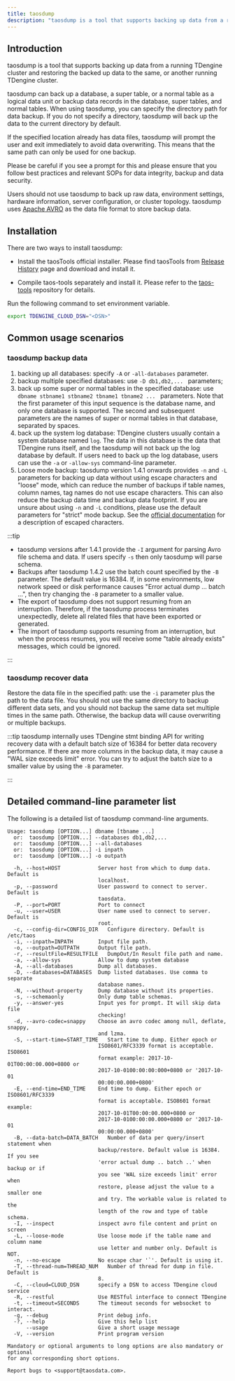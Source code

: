 ```yaml
---
title: taosdump
description: "taosdump is a tool that supports backing up data from a running TDengine cluster and restoring the backed up data to the same, or another running TDengine cluster."
---
```


## Introduction

taosdump is a tool that supports backing up data from a running TDengine cluster and restoring the backed up data to the same, or another running TDengine cluster.

taosdump can back up a database, a super table, or a normal table as a logical data unit or backup data records in the database, super tables, and normal tables. When using taosdump, you can specify the directory path for data backup. If you do not specify a directory, taosdump will back up the data to the current directory by default.

If the specified location already has data files, taosdump will prompt the user and exit immediately to avoid data overwriting. This means that the same path can only be used for one backup.

Please be careful if you see a prompt for this and please ensure that you follow best practices and relevant SOPs for data integrity, backup and data security.

Users should not use taosdump to back up raw data, environment settings, hardware information, server configuration, or cluster topology. taosdump uses [Apache AVRO](https://avro.apache.org/) as the data file format to store backup data.

## Installation

There are two ways to install taosdump:

- Install the taosTools official installer. Please find taosTools from [Release History](https://docs.taosdata.com/releases/tools/) page and download and install it.

- Compile taos-tools separately and install it. Please refer to the [taos-tools](https://github.com/taosdata/taos-tools) repository for details.

Run the following command to set environment variable.

```bash
export TDENGINE_CLOUD_DSN="<DSN>"
```

## Common usage scenarios

### taosdump backup data

1. backing up all databases: specify `-A` or `-all-databases` parameter.
2. backup multiple specified databases: use `-D db1,db2,... ` parameters;
3. back up some super or normal tables in the specified database: use `dbname stbname1 stbname2 tbname1 tbname2 ... ` parameters. Note that the first parameter of this input sequence is the database name, and only one database is supported. The second and subsequent parameters are the names of super or normal tables in that database, separated by spaces.
4. back up the system log database: TDengine clusters usually contain a system database named `log`. The data in this database is the data that TDengine runs itself, and the taosdump will not back up the log database by default. If users need to back up the log database, users can use the `-a` or `-allow-sys` command-line parameter. 
5. Loose mode backup: taosdump version 1.4.1 onwards provides `-n` and `-L` parameters for backing up data without using escape characters and "loose" mode, which can reduce the number of backups if table names, column names, tag names do not use escape characters. This can also reduce the backup data time and backup data footprint. If you are unsure about using `-n` and `-L` conditions, please use the default parameters for "strict" mode backup. See the [official documentation](https://docs.tdengine.com/taos-sql/escape/) for a description of escaped characters.

<!-- exclude -->
:::tip
- taosdump versions after 1.4.1 provide the `-I` argument for parsing Avro file schema and data. If users specify `-s` then only taosdump will parse schema.
- Backups after taosdump 1.4.2 use the batch count specified by the `-B` parameter. The default value is 16384. If, in some environments, low network speed or disk performance causes "Error actual dump ... batch ...", then try changing the `-B` parameter to a smaller value.
- The export of taosdump does not support resuming from an interruption. Therefore, if the taosdump process terminates unexpectedly, delete all related files that have been exported or generated.
- The import of taosdump supports resuming from an interruption, but when the process resumes, you will receive some "table already exists" messages, which could be ignored.

:::

<!-- exclude-end -->

### taosdump recover data

Restore the data file in the specified path: use the `-i` parameter plus the path to the data file. You should not use the same directory to backup different data sets, and you should not backup the same data set multiple times in the same path. Otherwise, the backup data will cause overwriting or multiple backups.

<!-- exclude -->
:::tip
taosdump internally uses TDengine stmt binding API for writing recovery data with a default batch size of 16384 for better data recovery performance. If there are more columns in the backup data, it may cause a "WAL size exceeds limit" error. You can try to adjust the batch size to a smaller value by using the `-B` parameter.

:::

<!-- exclude-end -->
## Detailed command-line parameter list

The following is a detailed list of taosdump command-line arguments.

```
Usage: taosdump [OPTION...] dbname [tbname ...]
  or:  taosdump [OPTION...] --databases db1,db2,...
  or:  taosdump [OPTION...] --all-databases
  or:  taosdump [OPTION...] -i inpath
  or:  taosdump [OPTION...] -o outpath

  -h, --host=HOST            Server host from which to dump data. Default is
                             localhost.
  -p, --password             User password to connect to server. Default is
                             taosdata.
  -P, --port=PORT            Port to connect
  -u, --user=USER            User name used to connect to server. Default is
                             root.
  -c, --config-dir=CONFIG_DIR   Configure directory. Default is /etc/taos
  -i, --inpath=INPATH        Input file path.
  -o, --outpath=OUTPATH      Output file path.
  -r, --resultFile=RESULTFILE   DumpOut/In Result file path and name.
  -a, --allow-sys            Allow to dump system database
  -A, --all-databases        Dump all databases.
  -D, --databases=DATABASES  Dump listed databases. Use comma to separate
                             database names.
  -N, --without-property     Dump database without its properties.
  -s, --schemaonly           Only dump table schemas.
  -y, --answer-yes           Input yes for prompt. It will skip data file
                             checking!
  -d, --avro-codec=snappy    Choose an avro codec among null, deflate, snappy,
                             and lzma.
  -S, --start-time=START_TIME   Start time to dump. Either epoch or
                             ISO8601/RFC3339 format is acceptable. ISO8601
                             format example: 2017-10-01T00:00:00.000+0800 or
                             2017-10-0100:00:00:000+0800 or '2017-10-01
                             00:00:00.000+0800'
  -E, --end-time=END_TIME    End time to dump. Either epoch or ISO8601/RFC3339
                             format is acceptable. ISO8601 format example:
                             2017-10-01T00:00:00.000+0800 or
                             2017-10-0100:00:00.000+0800 or '2017-10-01
                             00:00:00.000+0800'
  -B, --data-batch=DATA_BATCH   Number of data per query/insert statement when
                             backup/restore. Default value is 16384. If you see
                             'error actual dump .. batch ..' when backup or if
                             you see 'WAL size exceeds limit' error when
                             restore, please adjust the value to a smaller one
                             and try. The workable value is related to the
                             length of the row and type of table schema.
  -I, --inspect              inspect avro file content and print on screen
  -L, --loose-mode           Use loose mode if the table name and column name
                             use letter and number only. Default is NOT.
  -n, --no-escape            No escape char '`'. Default is using it.
  -T, --thread-num=THREAD_NUM   Number of thread for dump in file. Default is
                             8.
  -C, --cloud=CLOUD_DSN      specify a DSN to access TDengine cloud service
  -R, --restful              Use RESTful interface to connect TDengine
  -t, --timeout=SECONDS      The timeout seconds for websocket to interact.
  -g, --debug                Print debug info.
  -?, --help                 Give this help list
      --usage                Give a short usage message
  -V, --version              Print program version

Mandatory or optional arguments to long options are also mandatory or optional
for any corresponding short options.

Report bugs to <support@taosdata.com>.
```
